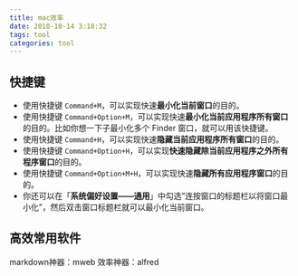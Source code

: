```yaml
---
title: mac效率
date: 2018-10-14 3:18:32
tags: tool
categories: tool
---
```


## 快捷键

* 使用快捷键 `Command+M`，可以实现快速**最小化当前窗口**的目的。
* 使用快捷键 `Command+Option+M`，可以实现快速**最小化当前应用程序所有窗口**的目的。比如你想一下子最小化多个 Finder 窗口，就可以用该快捷键。
* 使用快捷键 `Command+H`，可以实现快速**隐藏当前应用程序所有窗口**的目的。
* 使用快捷键 `Command+Option+H`，可以实现**快速隐藏除当前应用程序之外所有程序窗口**的目的。
* 使用快捷键 `Command+Option+M+H`，可以实现快速**隐藏所有应用程序窗口**的目的。
* 你还可以在「**系统偏好设置——通用**」中勾选”连按窗口的标题栏以将窗口最小化”，然后双击窗口标题栏就可以最小化当前窗口。

## 高效常用软件

markdown神器：mweb
效率神器：alfred

